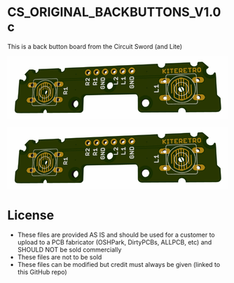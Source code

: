 # CS_ORIGINAL_BACKBUTTONS_V1.0c
This is a back button board from the Circuit Sword (and Lite)

![TOP](CS_ORIGINAL_BACKBUTTONS_V1.0c_BOTTOM.png)

![BOTTOM](CS_ORIGINAL_BACKBUTTONS_V1.0c_BOTTOM.png)

# License
* These files are provided AS IS and should be used for a customer to upload to a PCB fabricator (OSHPark, DirtyPCBs, ALLPCB, etc) and SHOULD NOT be sold commercially
* These files are not to be sold
* These files can be modified but credit must always be given (linked to this GitHub repo)

